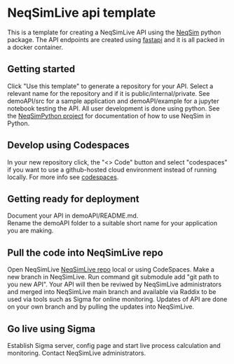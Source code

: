 # NeqSimLive api template
This is a template for creating a NeqSimLive API using the [NeqSim](https://pypi.org/project/neqsim/) python package. The API endpoints are created using [fastapi](https://pypi.org/project/fastapi/) and it is all packed in a docker container.


## Getting started
Click "Use this template" to generate a repository for your API. Select a relevant name for the repository and if it is public/internal/private. See demoAPI/src for a sample application and demoAPI/example for a jupyter notebook testing the API. All user development is done using python. See the [NeqSimPython project](https://github.com/equinor/neqsimpython) for documentation of how to use NeqSim in Python. 


## Develop using Codespaces
In your new repository click, the "<> Code" button and select "codespaces" if you want to use a github-hosted cloud environment instead of running locally. For more info see [codespaces](https://github.com/features/codespaces).


## Getting ready for deployment
Document your API in demoAPI/README.md.  
Rename the demoAPI folder to a suitable short name for your application you are making.

## Pull the code into NeqSimLive repo 
Open NeqSimLive [NeqSimLive repo](https://github.com/equinor/NeqSimLive) local or using CodeSpaces. Make a new branch in NeqSimLive. Run command git submodule add "git path to you new API". Your API will then be reviwed by NeqSimLive administrators and merged into NeqSimLive main branch and available via Raddix to be used via tools such as Sigma for online monitoring. Updates of API are done on your own branch and by pulling the updates into NeqSimLive.

## Go live using Sigma
Establish Sigma server, config page and start live process calculation and monitoring.
Contact NeqSimLive administrators.


